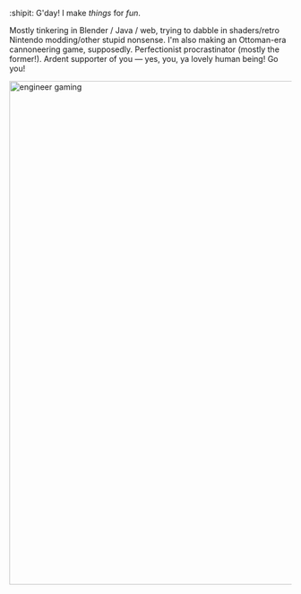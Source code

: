 :shipit: G'day! I make _things_ for _fun_.

Mostly tinkering in Blender / Java / web, trying to dabble in shaders/retro Nintendo modding/other stupid nonsense. I'm also making an Ottoman-era cannoneering game, supposedly. Perfectionist procrastinator (mostly the former!). Ardent supporter of you — yes, you, ya lovely human being! Go you!
<p align:"center">
<img width="898" alt="engineer gaming" src="https://github.com/PocketRice/pocketrice/assets/79682953/3a448f09-89e0-490a-9afc-3807ce21804f">
</p>

